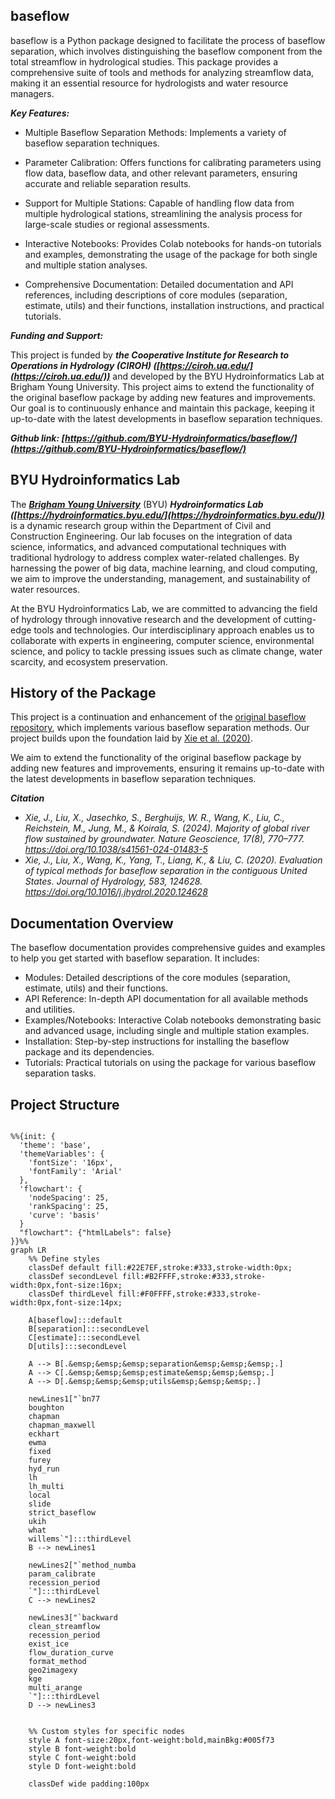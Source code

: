 ## **baseflow**

baseflow is a Python package designed to facilitate the process of baseflow separation, which involves distinguishing the baseflow component from the total streamflow in hydrological studies. This package provides a comprehensive suite of tools and methods for analyzing streamflow data, making it an essential resource for hydrologists and water resource managers.

***Key Features:***

 - Multiple Baseflow Separation Methods: Implements a variety of baseflow separation techniques.

 - Parameter Calibration: Offers functions for calibrating parameters using flow data, baseflow data, and other relevant parameters, ensuring accurate and reliable separation results.

 - Support for Multiple Stations: Capable of handling flow data from multiple hydrological stations, streamlining the analysis process for large-scale studies or regional assessments.
 - Interactive Notebooks: Provides Colab notebooks for hands-on tutorials and examples, demonstrating the usage of the package for both single and multiple station analyses.
 - Comprehensive Documentation: Detailed documentation and API references, including descriptions of core modules (separation, estimate, utils) and their functions, installation instructions, and practical tutorials.

***Funding and Support:***

This project is funded by ***the Cooperative Institute for Research to Operations in Hydrology (CIROH) ([https://ciroh.ua.edu/](https://ciroh.ua.edu/))*** and developed by the BYU Hydroinformatics Lab at Brigham Young University. This project aims to extend the functionality of the original baseflow package by adding new features and improvements. Our goal is to continuously enhance and maintain this package, keeping it up-to-date with the latest developments in baseflow separation techniques.


***Github link: [https://github.com/BYU-Hydroinformatics/baseflow/](https://github.com/BYU-Hydroinformatics/baseflow/)***

## **BYU Hydroinformatics Lab**
The ***[Brigham Young University](https://www.byu.edu/)*** (BYU) ***Hydroinformatics Lab ([https://hydroinformatics.byu.edu/](https://hydroinformatics.byu.edu/))*** is a dynamic research group within the Department of Civil and Construction Engineering. Our lab focuses on the integration of data science, informatics, and advanced computational techniques with traditional hydrology to address complex water-related challenges. By harnessing the power of big data, machine learning, and cloud computing, we aim to improve the understanding, management, and sustainability of water resources.

At the BYU Hydroinformatics Lab, we are committed to advancing the field of hydrology through innovative research and the development of cutting-edge tools and technologies. Our interdisciplinary approach enables us to collaborate with experts in engineering, computer science, environmental science, and policy to tackle pressing issues such as climate change, water scarcity, and ecosystem preservation.

## **History of the Package**
This project is a continuation and enhancement of the [original baseflow repository](https://github.com/xiejx5/baseflow), which implements various baseflow separation methods. Our project builds upon the foundation laid by [Xie et al. (2020)](https://doi.org/10.1016/j.jhydrol.2020.124628). 

We aim to extend the functionality of the original baseflow package by adding new features and improvements, ensuring it remains up-to-date with the latest developments in baseflow separation techniques.

***Citation***

- *Xie, J., Liu, X., Jasechko, S., Berghuijs, W. R., Wang, K., Liu, C., Reichstein, M., Jung, M., & Koirala, S. (2024). Majority of global river flow sustained by groundwater. Nature Geoscience, 17(8), 770–777. https://doi.org/10.1038/s41561-024-01483-5*
- *Xie, J., Liu, X., Wang, K., Yang, T., Liang, K., & Liu, C. (2020). Evaluation of typical methods for baseflow separation in the contiguous United States. Journal of Hydrology, 583, 124628. https://doi.org/10.1016/j.jhydrol.2020.124628*

## **Documentation Overview**
The baseflow documentation provides comprehensive guides and examples to help you get started with baseflow separation. It includes:

 - Modules: Detailed descriptions of the core modules (separation, estimate, utils) and their functions.
 - API Reference: In-depth API documentation for all available methods and utilities.
 - Examples/Notebooks: Interactive Colab notebooks demonstrating basic and advanced usage, including single and multiple station examples.
 - Installation: Step-by-step instructions for installing the baseflow package and its dependencies.
 - Tutorials: Practical tutorials on using the package for various baseflow separation tasks.

## **Project Structure**
<style>
svg[id^="mermaid-"] { min-width: 200px; max-width: 500px; }
</style>
```mermaid

%%{init: {
  'theme': 'base', 
  'themeVariables': { 
    'fontSize': '16px', 
    'fontFamily': 'Arial'
  },
  'flowchart': {
    'nodeSpacing': 25,
    'rankSpacing': 25,
    'curve': 'basis'
  }
  "flowchart": {"htmlLabels": false}
}}%%
graph LR
    %% Define styles
    classDef default fill:#22E7EF,stroke:#333,stroke-width:0px;
    classDef secondLevel fill:#B2FFFF,stroke:#333,stroke-width:0px,font-size:16px;
    classDef thirdLevel fill:#F0FFFF,stroke:#333,stroke-width:0px,font-size:14px;

    A[baseflow]:::default
    B[separation]:::secondLevel
    C[estimate]:::secondLevel
    D[utils]:::secondLevel

    A --> B[.&emsp;&emsp;&emsp;separation&emsp;&emsp;&emsp;.]
    A --> C[.&emsp;&emsp;&emsp;estimate&emsp;&emsp;&emsp;.]
    A --> D[.&emsp;&emsp;&emsp;utils&emsp;&emsp;&emsp;.]

    newLines1["`bn77
    boughton
    chapman
    chapman_maxwell
    eckhart
    ewma
    fixed
    furey
    hyd_run
    lh
    lh_multi
    local
    slide
    strict_baseflow
    ukih
    what
    willems`"]:::thirdLevel
    B --> newLines1

    newLines2["`method_numba
    param_calibrate
    recession_period
    `"]:::thirdLevel
    C --> newLines2
    
    newLines3["`backward
    clean_streamflow
    recession_period
    exist_ice
    flow_duration_curve
    format_method
    geo2imagexy
    kge
    multi_arange
    `"]:::thirdLevel
    D --> newLines3


    %% Custom styles for specific nodes
    style A font-size:20px,font-weight:bold,mainBkg:#005f73
    style B font-weight:bold
    style C font-weight:bold
    style D font-weight:bold
    
    classDef wide padding:100px
```



